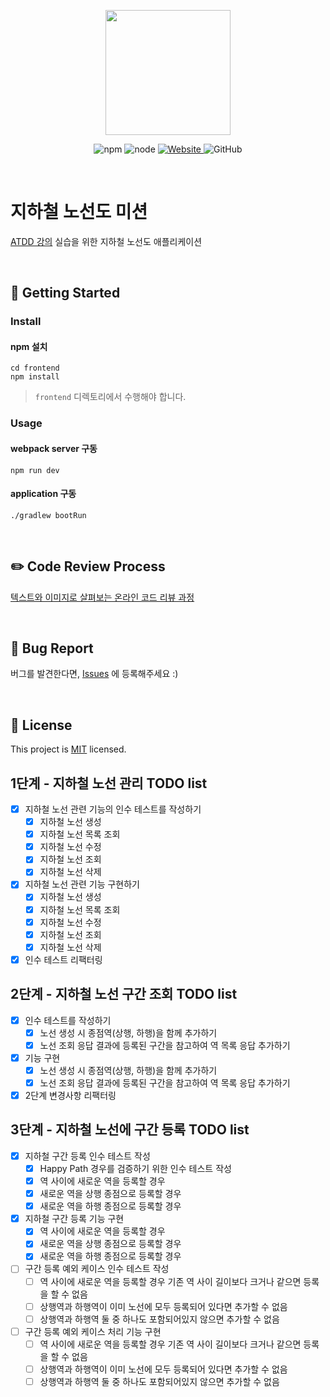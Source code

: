 <p align="center">
    <img width="200px;" src="https://raw.githubusercontent.com/woowacourse/atdd-subway-admin-frontend/master/images/main_logo.png"/>
</p>
<p align="center">
  <img alt="npm" src="https://img.shields.io/badge/npm-%3E%3D%205.5.0-blue">
  <img alt="node" src="https://img.shields.io/badge/node-%3E%3D%209.3.0-blue">
  <a href="https://edu.nextstep.camp/c/R89PYi5H" alt="nextstep atdd">
    <img alt="Website" src="https://img.shields.io/website?url=https%3A%2F%2Fedu.nextstep.camp%2Fc%2FR89PYi5H">
  </a>
  <img alt="GitHub" src="https://img.shields.io/github/license/next-step/atdd-subway-admin">
</p>

<br>

# 지하철 노선도 미션
[ATDD 강의](https://edu.nextstep.camp/c/R89PYi5H) 실습을 위한 지하철 노선도 애플리케이션

<br>

## 🚀 Getting Started

### Install
#### npm 설치
```
cd frontend
npm install
```
> `frontend` 디렉토리에서 수행해야 합니다.

### Usage
#### webpack server 구동
```
npm run dev
```
#### application 구동
```
./gradlew bootRun
```
<br>

## ✏️ Code Review Process
[텍스트와 이미지로 살펴보는 온라인 코드 리뷰 과정](https://github.com/next-step/nextstep-docs/tree/master/codereview)

<br>

## 🐞 Bug Report

버그를 발견한다면, [Issues](https://github.com/next-step/atdd-subway-admin/issues) 에 등록해주세요 :)

<br>

## 📝 License

This project is [MIT](https://github.com/next-step/atdd-subway-admin/blob/master/LICENSE.md) licensed.


## 1단계 - 지하철 노선 관리 TODO list

- [x] 지하철 노선 관련 기능의 인수 테스트를 작성하기
    - [x] 지하철 노선 생성
    - [x] 지하철 노선 목록 조회
    - [x] 지하철 노선 수정
    - [x] 지하철 노선 조회
    - [x] 지하철 노선 삭제
- [x] 지하철 노선 관련 기능 구현하기
    - [x] 지하철 노선 생성
    - [x] 지하철 노선 목록 조회
    - [x] 지하철 노선 수정
    - [x] 지하철 노선 조회
    - [x] 지하철 노선 삭제
- [x] 인수 테스트 리팩터링

## 2단계 - 지하철 노선 구간 조회 TODO list

- [x] 인수 테스트를 작성하기
  - [x] 노선 생성 시 종점역(상행, 하행)을 함께 추가하기
  - [x] 노선 조회 응답 결과에 등록된 구간을 참고하여 역 목록 응답 추가하기
- [x] 기능 구현
  - [x] 노선 생성 시 종점역(상행, 하행)을 함께 추가하기
  - [x] 노선 조회 응답 결과에 등록된 구간을 참고하여 역 목록 응답 추가하기
- [x] 2단계 변경사항 리팩터링

## 3단계 - 지하철 노선에 구간 등록 TODO list

- [x] 지하철 구간 등록 인수 테스트 작성
  - [x] Happy Path 경우를 검증하기 위한 인수 테스트 작성
  - [x] 역 사이에 새로운 역을 등록할 경우
  - [x] 새로운 역을 상행 종점으로 등록할 경우
  - [x] 새로운 역을 하행 종점으로 등록할 경우
- [x] 지하철 구간 등록 기능 구현
  - [x] 역 사이에 새로운 역을 등록할 경우
  - [x] 새로운 역을 상행 종점으로 등록할 경우
  - [x] 새로운 역을 하행 종점으로 등록할 경우
- [ ] 구간 등록 예외 케이스 인수 테스트 작성
  - [ ] 역 사이에 새로운 역을 등록할 경우 기존 역 사이 길이보다 크거나 같으면 등록을 할 수 없음
  - [ ] 상행역과 하행역이 이미 노선에 모두 등록되어 있다면 추가할 수 없음
  - [ ] 상행역과 하행역 둘 중 하나도 포함되어있지 않으면 추가할 수 없음
- [ ] 구간 등록 예외 케이스 처리 기능 구현
  - [ ] 역 사이에 새로운 역을 등록할 경우 기존 역 사이 길이보다 크거나 같으면 등록을 할 수 없음
  - [ ] 상행역과 하행역이 이미 노선에 모두 등록되어 있다면 추가할 수 없음
  - [ ] 상행역과 하행역 둘 중 하나도 포함되어있지 않으면 추가할 수 없음
